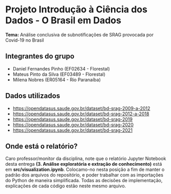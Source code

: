 # Projeto Introdução à Ciência dos Dados - O Brasil em Dados 
**Tema:** Análise conclusiva de subnotificações de SRAG provocada por Covid-19 no Brasil

## Integrantes do grupo
 - Daniel Fernandes Pinho (EF02634 - Florestal)
 - Mateus Pinto da Silva (EF03489 - Florestal)
 - Milena Nobres (ER05164 - Rio Paranaíba)

## Dados utilizados
- https://opendatasus.saude.gov.br/dataset/bd-srag-2009-a-2012
- https://opendatasus.saude.gov.br/dataset/bd-srag-2012-a-2018
- https://opendatasus.saude.gov.br/dataset/bd-srag-2019
- https://opendatasus.saude.gov.br/dataset/bd-srag-2020
- https://opendatasus.saude.gov.br/dataset/bd-srag-2021

## Onde está o relatório?
Caro professor/monitor da disciplina, note que o relatório Jupyter Notebook desta entrega **(3. Análise exploratória e extração de conhecimento)** está em **src/visualization.ipynb**. Colocamo-no nesta posição a fim de manter o padrão dos arquivos do repositório, e poder trabalhar com as importações do Python de maneira simplificada. Todas as decisões de implementação, explicações de cada código estão neste mesmo arquivo. 

